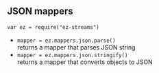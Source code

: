 ## JSON mappers

`var ez = require("ez-streams")`  

* `mapper = ez.mappers.json.parse()`  
  returns a mapper that parses JSON string
* `mapper = ez.mappers.json.stringify()`  
  returns a mapper that converts objects to JSON
